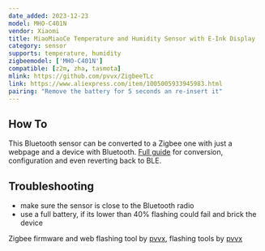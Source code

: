 ```yaml
---
date_added: 2023-12-23
model: MHO-C401N
vendor: Xiaomi
title: MiaoMiaoCe Temperature and Humidity Sensor with E-Ink Display
category: sensor
supports: temperature, humidity
zigbeemodel: ['MHO-C401N']
compatible: [z2m, zha, tasmota]
mlink: https://github.com/pvvx/ZigbeeTLc
link: https://www.aliexpress.com/item/1005005933945983.html
pairing: "Remove the battery for 5 seconds an re-insert it"
---
```


## How To

This Bluetooth sensor can be converted to a Zigbee one with just a webpage and a device with Bluetooth. [Full guide](https://blakadder.com/xiaomi-mho-c401-zigbee/) for conversion, configuration and even reverting back to BLE.

## Troubleshooting

- make sure the sensor is close to the Bluetooth radio
- use a full battery, if its lower than 40% flashing could fail and brick the device

Zigbee firmware and web flashing tool by [pvvx](https://github.com/devbis/z03mmc), flashing tools by [pvvx](https://pvvx.github.io/)
